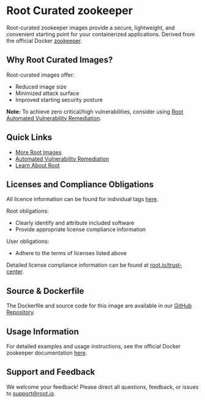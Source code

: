 # Root Curated zookeeper

Root-curated zookeeper images provide a secure, lightweight, and convenient starting point for your containerized applications. Derived from the official Docker [zookeeper](https://hub.docker.com/_/zookeeper).

## Why Root Curated Images?
Root-curated images offer:
- Reduced image size
- Minimized attack surface
- Improved starting security posture

**Note:** To achieve zero critical/high vulnerabilities, consider using [Root Automated Vulnerability Remediation](https://app.root.io).

## Quick Links
- [More Root Images](https://images.root.io)
- [Automated Vulnerability Remediation](https://app.root.io)
- [Learn About Root](https://www.root.io)

## Licenses and Compliance Obligations
All licence information can be found for individual tags [here](https://github.com/rootio-avr/public-image-catalog/tree/main/ubuntu/zookeeper/).

Root obligations:
- Clearly identify and attribute included software
- Provide appropriate license compliance information

User obligations:
- Adhere to the terms of licenses listed above

Detailed license compliance information can be found at [root.io/trust-center](https://root.io/trust-center).

## Source & Dockerfile
The Dockerfile and source code for this image are available in our [GitHub Repository](https://github.com/rootio-avr/public-image-catalog/tree/main/ubuntu/zookeeper/).

## Usage Information
For detailed examples and usage instructions, see the official Docker zookeeper documentation [here](https://hub.docker.com/_/zookeeper).

## Support and Feedback
We welcome your feedback! Please direct all questions, feedback, or issues to [support@root.io](mailto:support@root.io).